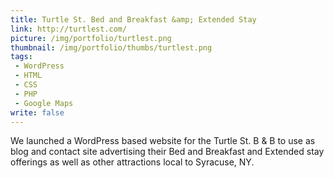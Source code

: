 ```yaml
---
title: Turtle St. Bed and Breakfast &amp; Extended Stay
link: http://turtlest.com/
picture: /img/portfolio/turtlest.png
thumbnail: /img/portfolio/thumbs/turtlest.png
tags:
 - WordPress
 - HTML
 - CSS
 - PHP
 - Google Maps
write: false
---
```


We launched a WordPress based website for the Turtle St. B &amp; B to use as blog and contact site advertising their Bed and Breakfast and Extended stay offerings as well as other attractions local to Syracuse, NY.